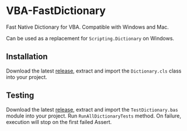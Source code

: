 # VBA-FastDictionary
Fast Native Dictionary for VBA. Compatible with Windows and Mac.

Can be used as a replacement for ```Scripting.Dictionary``` on Windows.

## Installation

Download the latest [release](https://github.com/cristianbuse/VBA-FastDictionary/releases), extract and import the ```Dictionary.cls``` class into your project.

## Testing

Download the latest [release](https://github.com/cristianbuse/VBA-FastDictionary/releases), extract and import the ```TestDictionary.bas``` module into your project.
Run ```RunAllDictionaryTests``` method. On failure, execution will stop on the first failed Assert.